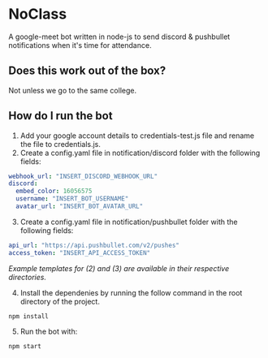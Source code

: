 # NoClass

A google-meet bot written in node-js to send discord & pushbullet notifications when it's time for attendance.

## Does this work out of the box?

Not unless we go to the same college.

## How do I run the bot

1. Add your google account details to credentials-test.js file and rename the file to credentials.js.
2. Create a config.yaml file in notification/discord folder with the following fields:

```yaml
webhook_url: "INSERT_DISCORD_WEBHOOK_URL"
discord:
  embed_color: 16056575
  username: "INSERT_BOT_USERNAME"
  avatar_url: "INSERT_BOT_AVATAR_URL"
```

3. Create a config.yaml file in notification/pushbullet folder with the following fields:

```yaml
api_url: "https://api.pushbullet.com/v2/pushes"
access_token: "INSERT_API_ACCESS_TOKEN"
```

_Example templates for (2) and (3) are available in their respective directories._

4. Install the dependenies by running the follow command in the root directory of the project.

```properties
npm install
```

5. Run the bot with:

```properties
npm start
```
